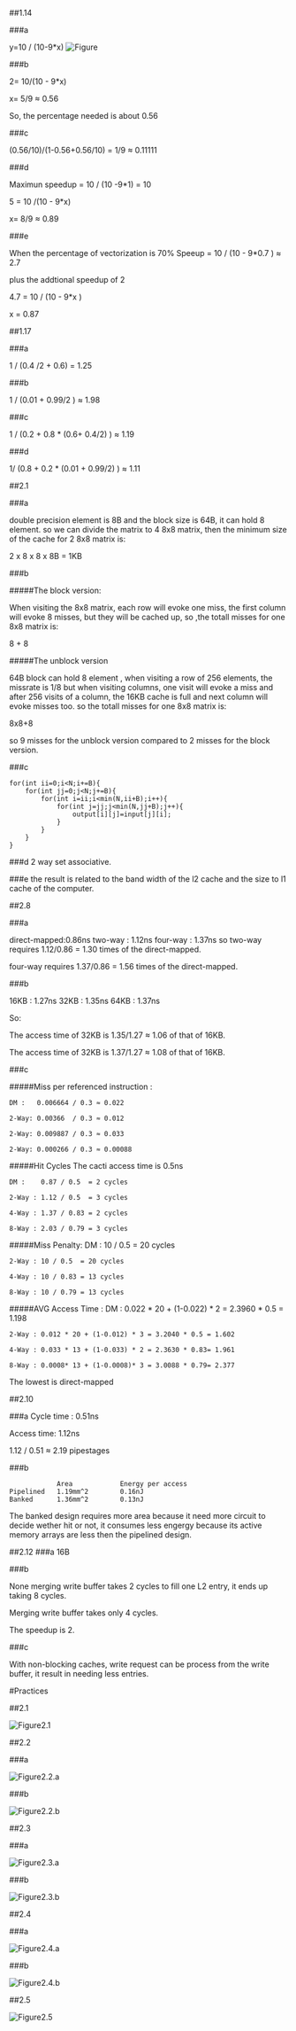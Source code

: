 
##1.14

###a

y=10 / (10-9*x)
![Figure](https://raw.github.com/bluaxe/CS359/master/ch01/assets/1.14.a.png)

###b

2= 10/(10 - 9*x)

x= 5/9 ≈ 0.56

So, the percentage needed is about 0.56

###c 

(0.56/10)/(1-0.56+0.56/10) = 1/9 ≈ 0.11111

###d

Maximun speedup = 10 / (10 -9*1) = 10

5 = 10 /(10 - 9*x)

x= 8/9 ≈ 0.89

###e 

When the percentage of vectorization is 70%
Speeup = 10 / (10 - 9*0.7 ) ≈ 2.7 

plus the addtional speedup of 2

4.7 = 10 / (10 - 9*x ) 

x = 0.87


##1.17

###a 

1 / (0.4 /2 + 0.6)  = 1.25

###b

1 / (0.01 + 0.99/2 ) ≈ 1.98

###c

1 / (0.2 + 0.8 * (0.6+ 0.4/2) ) ≈ 1.19

###d 

1/ (0.8 + 0.2 * (0.01 + 0.99/2) ) ≈ 1.11

##2.1

###a

double precision element is 8B and the block size is 64B, it can hold 8 element.
so we can divide the matrix to 4 8x8 matrix, then the minimum size of the cache for 2 8x8 matrix is:

2 x 8 x 8 x 8B = 1KB

###b

#####The block version:

When visiting the 8x8 matrix, each row will evoke one miss, the first column will evoke 8 misses,
but they will be cached up, so ,the totall misses for one 8x8 matrix is:

8 + 8

#####The unblock version

64B block can hold 8 element , when visiting a row of 256 elements, the missrate is 1/8
but when visiting columns, one visit will evoke a miss and after 256 visits of a column,
the 16KB cache is full and next column will evoke misses too.
so the totall misses for one 8x8 matrix is:

8x8+8

so 9 misses for the unblock version compared to 2 misses for the block version.

###c

```
for(int ii=0;i<N;i+=B){
	for(int jj=0;j<N;j+=B){
		for(int i=ii;i<min(N,ii+B);i++){
			for(int j=jj;j<min(N,jj+B);j++){
				output[i][j]=input[j][i];
			}
		}
	}
}
```

###d
2 way set associative.

###e
the result is related to the band width of the l2 cache and the size to l1 cache of the computer.


##2.8

###a

direct-mapped:0.86ns
two-way : 1.12ns
four-way : 1.37ns
so two-way requires 1.12/0.86 = 1.30 times of the direct-mapped.

four-way requires 1.37/0.86 = 1.56 times of the direct-mapped.

###b

16KB : 1.27ns
32KB : 1.35ns
64KB : 1.37ns

So:

The access time of 32KB is 1.35/1.27 ≈ 1.06 of that of 16KB.

The access time of 32KB is 1.37/1.27 ≈ 1.08 of that of 16KB.

###c

#####Miss per referenced instruction :

	DM :   0.006664 / 0.3 ≈ 0.022

	2-Way: 0.00366  / 0.3 ≈ 0.012

	2-Way: 0.009887 / 0.3 ≈ 0.033

	2-Way: 0.000266 / 0.3 ≈ 0.00088


#####Hit Cycles
The cacti access time is 0.5ns

	DM : 	0.87 / 0.5  = 2 cycles

	2-Way : 1.12 / 0.5  = 3 cycles

	4-Way : 1.37 / 0.83 = 2 cycles

	8-Way : 2.03 / 0.79 = 3 cycles


#####Miss Penalty:
	DM : 	10 / 0.5  = 20 cycles

	2-Way : 10 / 0.5  = 20 cycles

	4-Way : 10 / 0.83 = 13 cycles

	8-Way : 10 / 0.79 = 13 cycles

#####AVG Access Time :
	DM : 	0.022 * 20 + (1-0.022) * 2 = 2.3960 * 0.5 = 1.198

	2-Way : 0.012 * 20 + (1-0.012) * 3 = 3.2040 * 0.5 = 1.602

	4-Way : 0.033 * 13 + (1-0.033) * 2 = 2.3630 * 0.83= 1.961

	8-Way : 0.0008* 13 + (1-0.0008)* 3 = 3.0088 * 0.79= 2.377

The lowest is direct-mapped

##2.10

###a
Cycle time : 0.51ns

Access time: 1.12ns

1.12 / 0.51 ≈ 2.19 pipestages

###b

				Area 			Energy per access
	Pipelined	1.19mm^2		0.16nJ
	Banked		1.36mm^2		0.13nJ

The banked design requires more area because it need more circuit to decide wether hit or not,
it consumes less engergy because its active memory arrays are less then the pipelined design.


##2.12
###a
16B

###b

None merging write buffer takes 2 cycles to fill one L2 entry, it ends up taking 8 cycles.

Merging write buffer takes only 4 cycles.

The speedup is 2.

###c

With non-blocking caches, write request can be process from the write buffer,
it result in needing less entries.

#Practices

##2.1

![Figure2.1](https://raw.github.com/bluaxe/CS359/master/practices/assets/2.1.jpg)


##2.2

###a

![Figure2.2.a](https://raw.github.com/bluaxe/CS359/master/practices/assets/2.2.a.jpg)

###b

![Figure2.2.b](https://raw.github.com/bluaxe/CS359/master/practices/assets/2.2.b.jpg)

##2.3

###a

![Figure2.3.a](https://raw.github.com/bluaxe/CS359/master/practices/assets/2.3.a.jpg)

###b

![Figure2.3.b](https://raw.github.com/bluaxe/CS359/master/practices/assets/2.3.b.jpg)

##2.4

###a

![Figure2.4.a](https://raw.github.com/bluaxe/CS359/master/practices/assets/2.4.a.jpg)

###b

![Figure2.4.b](https://raw.github.com/bluaxe/CS359/master/practices/assets/2.4.b.jpg)

##2.5

![Figure2.5](https://raw.github.com/bluaxe/CS359/master/practices/assets/2.5.jpg)

